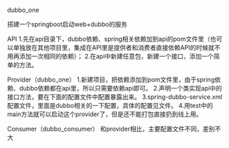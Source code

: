 dubbo_one

搭建一个springboot启动web+dubbo的服务

API
1.先在api目录下，dubbo依赖、spring相关依赖加到api的pom文件里（也可以单独放在其他项目里，集成在API里是提供者和消费者直接依赖API的时候就不用再添加一次相同的依赖）；
2.在api中新建任意包，新建一个接口，添加一个简单的方法。

Provider（dubbo_one）
1.新建项目，把依赖添加到pom文件里，由于spring依赖、dubbo依赖都在api里，所以只需要依赖api即可。
2.声明一个类实现api中的接口方法，要在下面的配置文件中配置暴露出来。
3.spring-dubbo-service.xml配置文件，里面是dubbo相关的一下配置，具体的配置见文件。
4.用test中的main方法就可以启动这个provider了，但是还不能打包直接扔到线上用。

Consumer（dubbo_consumer）
和provider相比，主要配置文件不同，差别不大